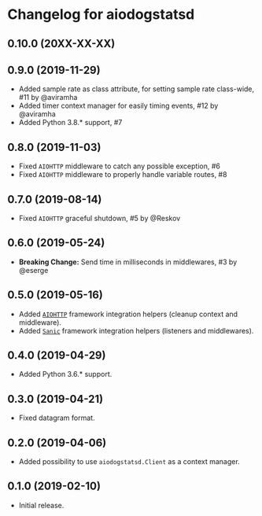 # Changelog for aiodogstatsd

## 0.10.0 (20XX-XX-XX)

## 0.9.0 (2019-11-29)

- Added sample rate as class attribute, for setting sample rate class-wide, #11 by @aviramha
- Added timer context manager for easily timing events, #12 by @aviramha
- Added Python 3.8.* support, #7

## 0.8.0 (2019-11-03)

- Fixed `AIOHTTP` middleware to catch any possible exception, #6
- Fixed `AIOHTTP` middleware to properly handle variable routes, #8

## 0.7.0 (2019-08-14)

- Fixed `AIOHTTP` graceful shutdown, #5 by @Reskov

## 0.6.0 (2019-05-24)

- **Breaking Change:** Send time in milliseconds in middlewares, #3 by @eserge

## 0.5.0 (2019-05-16)

- Added [`AIOHTTP`](https://aiohttp.readthedocs.io/) framework integration helpers (cleanup context and middleware).
- Added [`Sanic`](https://sanicframework.org/) framework integration helpers (listeners and middlewares).

## 0.4.0 (2019-04-29)

- Added Python 3.6.* support.

## 0.3.0 (2019-04-21)

- Fixed datagram format.

## 0.2.0 (2019-04-06)

- Added possibility to use `aiodogstatsd.Client` as a context manager.

## 0.1.0 (2019-02-10)

- Initial release.
